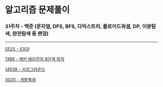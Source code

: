 # 알고리즘 문제풀이

### 31주차 - 백준 (문자열, DFS, BFS, 다익스트라, 플로이드워셜, DP, 이분탐색, 완전탐색 중 랜덤)

---

[5525 - IOIOI](https://www.acmicpc.net/problem/5525)

[1389 - 케빈 베이컨의 6단계 법칙](https://www.acmicpc.net/problem/1389)

[14938 - 서강그라운드](https://www.acmicpc.net/problem/14938)

[3020 - 개똥벌레](https://www.acmicpc.net/problem/3020)
